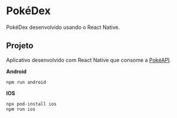 # PokéDex

PokéDex desenvolvido usando o React Native.

## Projeto

Aplicativo desenvolvido com React Native que consome a [PokéAPI](https://pokeapi.co/).

**Android**

```
npm run android
```

**IOS**

```
npx pod-install ios
npm run ios
```
